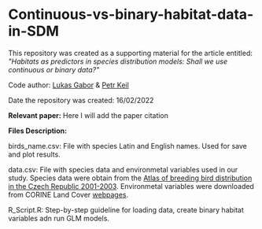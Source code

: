 # Continuous-vs-binary-habitat-data-in-SDM
This repository was created as a supporting material for the article entitled: *"Habitats as predictors in species distribution models: Shall we use continuous or binary data?"*

Code author: [Lukas Gabor](https://scholar.google.cz/citations?user=pLQXY5wAAAAJ&hl=cs) & [Petr Keil](https://scholar.google.cz/citations?user=SUAqa68AAAAJ&hl=cs&oi=ao)

Date the repository was created: 16/02/2022

**Relevant paper:**
Here I will add the paper citation

**Files Description:**

birds_name.csv: File with species Latin and English names. Used for save and plot results. 

data.csv: File with species data and environmetal variables used in our study. Species data were obtain from the [Atlas of breeding bird distribution in the Czech Republic 2001-2003](https://scholar.google.cz/scholar?hl=cs&as_sdt=0%2C7&q=Atlas+of+breeding+bird+distribution+in+the+Czech+Republic+2001-2003&btnG=). Environmetal variables were downloaded from CORINE Land Cover [webpages](https://land.copernicus.eu/pan-european/corine-land-cover).

R_Script.R: Step-by-step guideline for loading data, create binary habitat variables adn run GLM models.
